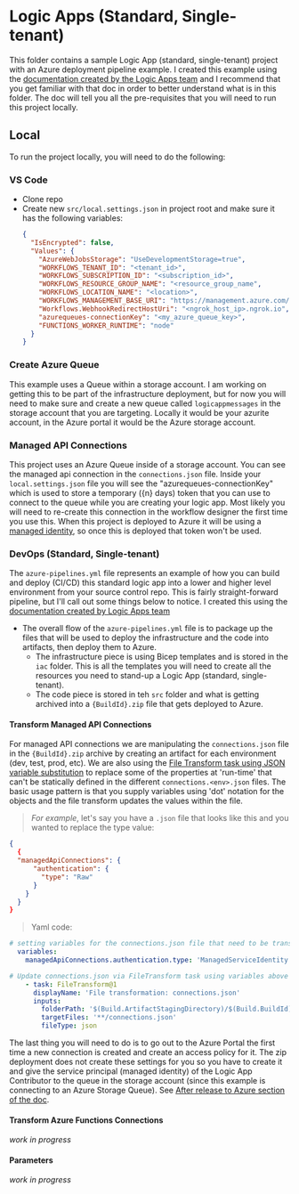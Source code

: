 # Logic Apps (Standard, Single-tenant)

This folder contains a sample Logic App (standard, single-tenant) project with an Azure deployment pipeline example.  I created this example using the [documentation created by the Logic Apps team](https://docs.microsoft.com/en-us/azure/logic-apps/create-single-tenant-workflows-visual-studio-code) and I recommend that you get familiar with that doc in order to better understand what is in this folder.  The doc will tell you all the pre-requisites that you will need to run this project locally.

## Local

To run the project locally, you will need to do the following:

### VS Code
- Clone repo
- Create new `src/local.settings.json` in project root and make sure it has the following variables:
  ```json
  {
    "IsEncrypted": false,
    "Values": {
      "AzureWebJobsStorage": "UseDevelopmentStorage=true",
      "WORKFLOWS_TENANT_ID": "<tenant_id>",
      "WORKFLOWS_SUBSCRIPTION_ID": "<subscription_id>",
      "WORKFLOWS_RESOURCE_GROUP_NAME": "<resource_group_name",
      "WORKFLOWS_LOCATION_NAME": "<location>",
      "WORKFLOWS_MANAGEMENT_BASE_URI": "https://management.azure.com/",
      "Workflows.WebhookRedirectHostUri": "<ngrok_host_ip>.ngrok.io",
      "azurequeues-connectionKey": "<my_azure_queue_key>",
      "FUNCTIONS_WORKER_RUNTIME": "node"
    }
  }
  ```

### Create Azure Queue

This example uses a Queue within a storage account.  I am working on getting this to be part of the infrastructure deployment, but for now you will need to make sure and create a new queue called `logicappmessages` in the storage account that you are targeting.  Locally it would be your azurite account, in the Azure portal it would be the Azure storage account.

### Managed API Connections

This project uses an Azure Queue inside of a storage account.  You can see the managed api connection in the `connections.json` file.  Inside your `local.settings.json` file you will see the "azurequeues-connectionKey" which is used to store a temporary ({n} days) token that you can use to connect to the queue while you are creating your logic app. Most likely you will need to re-create this connection in the workflow designer the first time you use this.  When this project is deployed to Azure it will be using a [managed identity](https://docs.microsoft.com/en-us/azure/logic-apps/create-managed-service-identity?tabs=standard), so once this is deployed that token won't be used.

### DevOps (Standard, Single-tenant)

The `azure-pipelines.yml` file represents an example of how you can build and deploy (CI/CD) this standard logic app into a lower and higher level environment from your source control repo.  This is fairly straight-forward pipeline, but I'll call out some things below to notice. I created this using the [documentation created by Logic Apps team](https://docs.microsoft.com/en-us/azure/logic-apps/devops-deployment-single-tenant-azure-logic-apps)

- The overall flow of the `azure-pipelines.yml` file is to package up the files that will be used to deploy the infrastructure and the code into artifacts, then deploy them to Azure.
  - The infrastructure piece is using Bicep templates and is stored in the `iac` folder.  This is all the templates you will need to create all the resources you need to stand-up a Logic App (standard, single-tenant).
  - The code piece is stored in teh `src` folder and what is getting archived into a `{BuildId}.zip` file that gets deployed to Azure.

#### Transform Managed API Connections

For managed API connections we are manipulating the `connections.json` file in the `{BuildId}.zip` archive by creating an artifact for each environment (dev, test, prod, etc).  We are also using the [File Transform task using JSON variable substitution](https://docs.microsoft.com/en-us/azure/devops/pipelines/tasks/transforms-variable-substitution?view=azure-devops&tabs=yaml#json-variable-substitution) to replace some of the properties at 'run-time' that can't be statically defined in the different `connections.<env>.json` files. The basic usage pattern is that you supply variables using 'dot' notation for the objects and the file transform updates the values within the file.

>*For example*, let's say you have a `.json` file that looks like this and you wanted to replace the type value:

```json
{
  {
  "managedApiConnections": {
      "authentication": {
        "type": "Raw"
      }
    }
  }
}

```

>Yaml code:

```yaml
# setting variables for the connections.json file that need to be transformed to work in Azure
  variables:
    managedApiConnections.authentication.type: 'ManagedServiceIdentity'

# Update connections.json via FileTransform task using variables above
    - task: FileTransform@1
      displayName: 'File transformation: connections.json'
      inputs:
        folderPath: '$(Build.ArtifactStagingDirectory)/$(Build.BuildId).zip'
        targetFiles: '**/connections.json'
        fileType: json

```

The last thing you will need to do is to go out to the Azure Portal the first time a new connection is created and create an access policy for it.  The zip deployment does not create these settings for you so you have to create it and give the service principal (managed identity) of the Logic App Contributor to the queue in the storage account (since this example is connecting to an Azure Storage Queue).  See [After release to Azure section of the doc](https://docs.microsoft.com/en-us/azure/logic-apps/set-up-devops-deployment-single-tenant-azure-logic-apps?tabs=azure-devops#after-release-to-azure).

#### Transform Azure Functions Connections

*work in progress*


#### Parameters

*work in progress*
